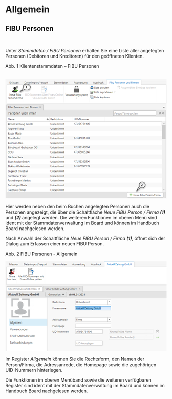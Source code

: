 # Allgemein

## FIBU Personen

&nbsp;

Unter *Stammdaten / FIBU Personen* erhalten Sie eine Liste aller angelegten Personen (Debitoren und Kreditoren) für den geöffneten Klienten.&nbsp;

Abb. 1 Klientenstammdaten – FIBU Personen

&nbsp;![Image](<lib/NeuesElement113.png>)

Hier werden neben den beim Buchen angelegten Personen auch die Personen angezeigt, die über die Schaltfläche *Neue FIBU Person / Firma **(1)*** und ***(2)*** angelegt werden. Die weiteren Funktionen im oberen Menü sind ident mit der Stammdatenverwaltung im Board und können im Handbuch Board nachgelesen werden.

Nach Anwahl der Schaltfläche *Neue FIBU Person / Firma **(1)***, öffnet sich der Dialog zum Erfassen einer neuen FIBU Person.&nbsp;

Abb. 2 FIBU Personen - Allgemein

![Image](<lib/NeuesElement112.png>)

Im Register *Allgemein* können Sie die Rechtsform, den Namen der Person/Firma, die Adressanrede, die Homepage sowie die zugehörigen UID-Nummern hinterlegen.&nbsp;

Die Funktionen im oberen Menüband sowie die weiteren verfügbaren Register sind ident mit der Stammdatenverwaltung im Board und können im Handbuch Board nachgelesen werden.

